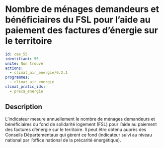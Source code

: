 # Nombre de ménages demandeurs et bénéficiaires du FSL pour l’aide au paiement des factures d’énergie sur le territoire
```yaml
id: cae_55
identifiant: 55
unite: Non trouvé
actions:
  - climat_air_energie/6.2.1
programmes:
  - climat_air_energie
climat_pratic_ids:
  - preca_energie
```
## Description
L’indicateur mesure annuellement le nombre de ménages demandeurs et bénéficiaires du fond de solidarité logement (FSL) pour l’aide au paiement des factures d’énergie sur le territoire. Il peut être obtenu auprès des Conseils Départementaux qui gèrent ce fond (indicateur suivi au niveau national par l’office national de la précarité énergétique).




